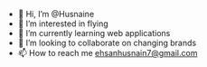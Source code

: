 - 👋 Hi, I’m @Husnaine
- 👀 I’m interested in flying
- 🌱 I’m currently learning web applications
- 💞️ I’m looking to collaborate on changing brands
- 📫 How to reach me ehsanhusnain7@gmail.com

<!---
Husnaine/Husnaine is a ✨ special ✨ repository because its `README.md` (this file) appears on your GitHub profile.
You can click the Preview link to take a look at your changes.
--->
